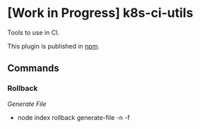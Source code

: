 # [Work in Progress] k8s-ci-utils

Tools to use in CI.

This plugin is published in [npm](https://www.npmjs.com/package/k8s-ci-utils).

## Commands

### Rollback

*Generate File*

- node index rollback generate-file -n <namespace> -f <path> 

